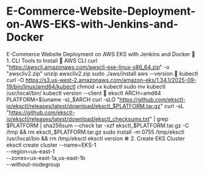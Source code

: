 # E-Commerce-Website-Deployment-on-AWS-EKS-with-Jenkins-and-Docker
E-Commerce Website Deployment on AWS EKS with Jenkins and Docker
🧩 1. CLI Tools to Install
🔹 AWS CLI
curl "https://awscli.amazonaws.com/awscli-exe-linux-x86_64.zip" -o "awscliv2.zip"
unzip awscliv2.zip
sudo ./aws/install
aws --version
🔹 kubectl
curl -O https://s3.us-west-2.amazonaws.com/amazon-eks/1.34.1/2025-09-19/bin/linux/amd64/kubectl
chmod +x kubectl
sudo mv kubectl /usr/local/bin/
kubectl version --client
🔹 eksctl
ARCH=amd64
PLATFORM=$(uname -s)_$ARCH
curl -sLO "https://github.com/eksctl-io/eksctl/releases/latest/download/eksctl_$PLATFORM.tar.gz"
curl -sL "https://github.com/eksctl-io/eksctl/releases/latest/download/eksctl_checksums.txt" | grep $PLATFORM | sha256sum --check
tar -xzf eksctl_$PLATFORM.tar.gz -C /tmp && rm eksctl_$PLATFORM.tar.gz
sudo install -m 0755 /tmp/eksctl /usr/local/bin && rm /tmp/eksctl
eksctl version
☸️ 2. Create EKS Cluster
eksctl create cluster --name=EKS-1 \
--region=us-east-1 \
--zones=us-east-1a,us-east-1b \
--without-nodegroup
